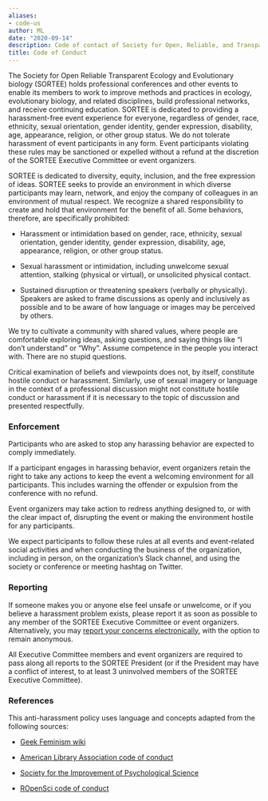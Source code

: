 ```yaml
---
aliases:
- code-us
author: ML
date: "2020-09-14"
description: Code of contact of Society for Open, Reliable, and Transparent Ecology and Evolutionary biology (SORTEE)
title: Code of Conduct
---
```



The Society for Open Reliable Transparent Ecology and Evolutionary biology (SORTEE) holds professional conferences and other events to enable its members to work to improve methods and practices in ecology, evolutionary biology, and related disciplines, build professional networks, and receive continuing education. SORTEE is dedicated to providing a harassment-free event experience for everyone, regardless of gender, race, ethnicity, sexual orientation, gender identity, gender expression, disability, age, appearance, religion, or other group status. We do not tolerate harassment of event participants in any form. Event participants violating these rules may be sanctioned or expelled without a refund at the discretion of the SORTEE Executive Committee or event organizers.  

SORTEE is dedicated to diversity, equity, inclusion, and the free expression of ideas. SORTEE seeks to provide an environment in which diverse participants may learn, network, and enjoy the company of colleagues in an environment of mutual respect. We recognize a shared responsibility to create and hold that environment for the benefit of all. Some behaviors, therefore, are specifically prohibited:  

 - Harassment or intimidation based on gender, race, ethnicity, sexual orientation, gender identity, gender expression, disability, age, appearance, religion, or other group status.  

 - Sexual harassment or intimidation, including unwelcome sexual attention, stalking (physical or virtual), or unsolicited physical contact.

 - Sustained disruption or threatening speakers (verbally or physically). Speakers are asked to frame discussions as openly and inclusively as possible and to be aware of how language or images may be perceived by others.

We try to cultivate a community with shared values, where people are comfortable exploring ideas, asking questions, and saying things like “I don’t understand” or “Why”. Assume competence in the people you interact with. There are no stupid questions.

Critical examination of beliefs and viewpoints does not, by itself, constitute hostile conduct or harassment. Similarly, use of sexual imagery or language in the context of a professional discussion might not constitute hostile conduct or harassment if it is necessary to the topic of discussion and presented respectfully.


### Enforcement

Participants who are asked to stop any harassing behavior are expected to comply immediately.

If a participant engages in harassing behavior, event organizers retain the right to take any actions to keep the event a welcoming environment for all participants. This includes warning the offender or expulsion from the conference with no refund.

Event organizers may take action to redress anything designed to, or with the clear impact of, disrupting the event or making the environment hostile for any participants.

We expect participants to follow these rules at all events and event-related social activities and when conducting the business of the organization, including in person, on the organization’s Slack channel, and using the society or conference or meeting hashtag on Twitter.  


### Reporting

If someone makes you or anyone else feel unsafe or unwelcome, or if you believe a harassment problem exists, please report it as soon as possible to any member of the SORTEE Executive Committee or event organizers. Alternatively, you may [report your concerns electronically](https://forms.gle/31LhHvGfu9bbUMa2A), with the option to remain anonymous.  

All Executive Committee members and event organizers are required to pass along all reports to the SORTEE President (or if the President may have a conflict of interest, to at least 3 uninvolved members of the SORTEE Executive Committee).  


### References  

This anti-harassment policy uses language and concepts adapted from the following sources:  

* [Geek Feminism wiki](http://geekfeminism.wikia.com/wiki/Conference_anti-harassment/Policy)  

* [American Library Association code of conduct](http://alamw14.ala.org/statement-of-appropriate-conduct)  

* [Society for the Improvement of Psychological Science](https://improvingpsych.org/sipsinaction/code/)  

* [ROpenSci code of conduct](https://ropensci.org/code-of-conduct/)  
  
  
